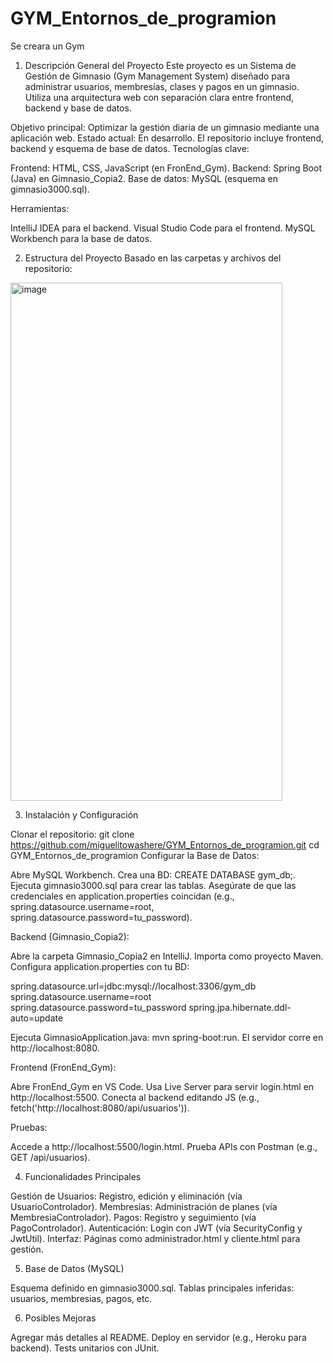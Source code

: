 # GYM_Entornos_de_programion
Se creara un Gym
1. Descripción General del Proyecto
Este proyecto es un Sistema de Gestión de Gimnasio (Gym Management System) diseñado para administrar usuarios, membresías, clases y pagos en un gimnasio. Utiliza una arquitectura web con separación clara entre frontend, backend y base de datos.

Objetivo principal: Optimizar la gestión diaria de un gimnasio mediante una aplicación web.
Estado actual: En desarrollo. El repositorio incluye frontend, backend y esquema de base de datos.
Tecnologías clave:

Frontend: HTML, CSS, JavaScript (en FronEnd_Gym).
Backend: Spring Boot (Java) en Gimnasio_Copia2.
Base de datos: MySQL (esquema en gimnasio3000.sql).


Herramientas:

IntelliJ IDEA para el backend.
Visual Studio Code para el frontend.
MySQL Workbench para la base de datos.



2. Estructura del Proyecto
Basado en las carpetas y archivos del repositorio:

<img width="435" height="829" alt="image" src="https://github.com/user-attachments/assets/af833fd7-116f-41e3-8ba6-7073c31711fe" />


3. Instalación y Configuración

Clonar el repositorio:
git clone https://github.com/miguelitowashere/GYM_Entornos_de_programion.git
cd GYM_Entornos_de_programion
Configurar la Base de Datos:

Abre MySQL Workbench.
Crea una BD: CREATE DATABASE gym_db;.
Ejecuta gimnasio3000.sql para crear las tablas.
Asegúrate de que las credenciales en application.properties coincidan (e.g., spring.datasource.username=root, spring.datasource.password=tu_password).


Backend (Gimnasio_Copia2):

Abre la carpeta Gimnasio_Copia2 en IntelliJ.
Importa como proyecto Maven.
Configura application.properties con tu BD:

spring.datasource.url=jdbc:mysql://localhost:3306/gym_db
spring.datasource.username=root
spring.datasource.password=tu_password
spring.jpa.hibernate.ddl-auto=update

Ejecuta GimnasioApplication.java: mvn spring-boot:run.
El servidor corre en http://localhost:8080.


Frontend (FronEnd_Gym):

Abre FronEnd_Gym en VS Code.
Usa Live Server para servir login.html en http://localhost:5500.
Conecta al backend editando JS (e.g., fetch('http://localhost:8080/api/usuarios')).


Pruebas:

Accede a http://localhost:5500/login.html.
Prueba APIs con Postman (e.g., GET /api/usuarios).



4. Funcionalidades Principales

Gestión de Usuarios: Registro, edición y eliminación (vía UsuarioControlador).
Membresías: Administración de planes (vía MembresiaControlador).
Pagos: Registro y seguimiento (vía PagoControlador).
Autenticación: Login con JWT (vía SecurityConfig y JwtUtil).
Interfaz: Páginas como administrador.html y cliente.html para gestión.

5. Base de Datos (MySQL)

Esquema definido en gimnasio3000.sql.
Tablas principales inferidas: usuarios, membresias, pagos, etc.

6. Posibles Mejoras

Agregar más detalles al README.
Deploy en servidor (e.g., Heroku para backend).
Tests unitarios con JUnit.
